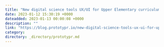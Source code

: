 ```yaml
---
title: "New digital science tools UX/UI for Upper Elementary curriculum"
date: 2023-01-12 15:30:19 +0000
dateadded: 2023-01-13 00:00:08 +0000
description: ""
link: "https://blog.prototypr.io/new-digital-science-tools-ux-ui-for-upper-elementary-curriculum-cdcfde6a2a8b?source=rss----eb297ea1161a---4"
category:
directory: _directory/prototypr.md
---
```

